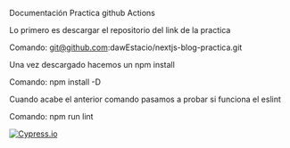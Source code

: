 Documentación Practica github Actions

Lo primero es descargar el repositorio del link de la practica

Comando:   git@github.com:dawEstacio/nextjs-blog-practica.git

Una vez descargado hacemos un npm install

Comando:   npm install -D

Cuando acabe el anterior comando pasamos a probar si funciona el eslint

Comando:   npm run lint










<!---Start place for the badge -->
[![Cypress.io](https://img.shields.io/badge/tested%20with-Cypress-04C38E.svg)](https://www.cypress.io/)

<!---End place for the badge -->
